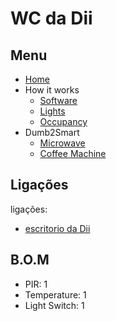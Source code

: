 # WC da Dii

## Menu

- [Home](./readme.md)
- How it works
  - [Software](./how/software.md)
  - [Lights](./how/lights.md)
  - [Occupancy](./how/occupancy.md)
- Dumb2Smart
  - [Microwave](./dumb2smart/microwave.md)
  - [Coffee Machine](./dumb2smart/coffee_machine.md)

## Ligações

ligações:
- [escritorio da Dii](./escritorio_dii.md)

## B.O.M

- PIR: 1
- Temperature: 1
- Light Switch: 1

